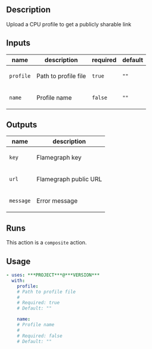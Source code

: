 ## Description

Upload a CPU profile to get a publicly sharable link

## Inputs

| name | description | required | default |
| --- | --- | --- | --- |
| `profile` | <p>Path to profile file</p> | `true` | `""` |
| `name` | <p>Profile name</p> | `false` | `""` |


## Outputs

| name | description |
| --- | --- |
| `key` | <p>Flamegraph key</p> |
| `url` | <p>Flamegraph public URL</p> |
| `message` | <p>Error message</p> |


## Runs

This action is a `composite` action.

## Usage

```yaml
- uses: ***PROJECT***@***VERSION***
  with:
    profile:
    # Path to profile file
    #
    # Required: true
    # Default: ""

    name:
    # Profile name
    #
    # Required: false
    # Default: ""
```




